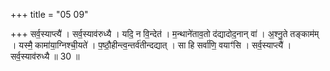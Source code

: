 +++
title = "05 09"

+++
सर्व॒स्याप्त्यै॑ । सर्व॒स्याव॑रुध्यै । यदि॒ न वि॒न्देत॑ । म॒न्थाने॑ताव॒तो द॑द्यादोद॒नान् वा॑ । अ॒श्नु॒ते तङ्काम॑म् । यस्मै॒  कामा॑या॒ग्निश्ची॒यते॑ । प॒ष्ठौ॒हीन्त्व॒न्तर्व॑तीन्दद्यात् । सा हि सर्वा॑णि॒ वयाꣳ॑सि । सर्व॒स्याप्त्यै॑ । सर्व॒स्याव॑रुध्यै ॥ 30 ॥

